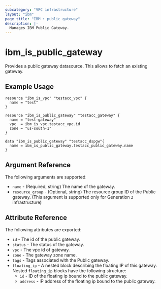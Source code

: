 ```yaml
---
subcategory: "VPC infrastructure"
layout: "ibm"
page_title: "IBM : public_gateway"
description: |-
  Manages IBM Public Gateway.
---
```


# ibm\_is_public_gateway

Provides a public gateway datasource. This allows to fetch an existing gateway.


## Example Usage

```hcl
resource "ibm_is_vpc" "testacc_vpc" {
  name = "test"
}

resource "ibm_is_public_gateway" "testacc_gateway" {
  name = "test-gateway"
  vpc  = ibm_is_vpc.testacc_vpc.id
  zone = "us-south-1"
}

data "ibm_is_public_gateway" "testacc_dspgw"{
  name = ibm_is_public_gateway.testacc_public_gateway.name
}

```

## Argument Reference

The following arguments are supported:

* `name` - (Required, string) The name of the gateway.
* `resource_group` - (Optional, string) The resource group ID of the Public gateway. (This argument is supported only for Generation `2` infrastructure)

## Attribute Reference

The following attributes are exported:

* `id` - The id of the public gateway.
* `status` - The status of the gateway.
* `vpc` - The vpc id of gateway.
* `zone` - The gateway zone name.
* `tags` - Tags associated with the Public gateway.
* `floating_ip` - A nested block describing the floating IP of this gateway.
Nested `floating_ip` blocks have the following structure:
  * `id` - ID of the floating ip bound to the public gateway.
  * `address` - IP address of the floating ip bound to the public gateway.